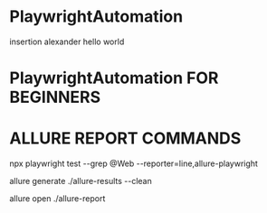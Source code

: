 # PlaywrightAutomation

insertion
alexander
hello world

# PlaywrightAutomation FOR BEGINNERS

# ALLURE REPORT COMMANDS

npx playwright test --grep @Web --reporter=line,allure-playwright

allure generate ./allure-results --clean

allure open ./allure-report
